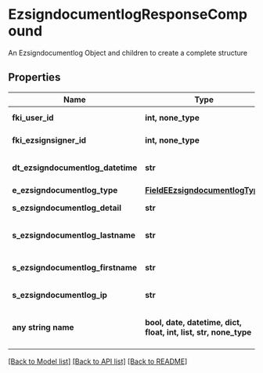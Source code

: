 # EzsigndocumentlogResponseCompound

An Ezsigndocumentlog Object and children to create a complete structure

## Properties
Name | Type | Description | Notes
------------ | ------------- | ------------- | -------------
**fki_user_id** | **int, none_type** | The unique ID of the User | 
**fki_ezsignsigner_id** | **int, none_type** | The unique ID of the Ezsignsigner | 
**dt_ezsigndocumentlog_datetime** | **str** | The date and time at which the event was logged | 
**e_ezsigndocumentlog_type** | [**FieldEEzsigndocumentlogType**](FieldEEzsigndocumentlogType.md) |  | 
**s_ezsigndocumentlog_detail** | **str** | The detail of the Ezsigndocumentlog | 
**s_ezsigndocumentlog_lastname** | **str** | The last name of the User or Ezsignsigner | 
**s_ezsigndocumentlog_firstname** | **str** | The first name of the User or Ezsignsigner | 
**s_ezsigndocumentlog_ip** | **str** | Represent an IP address. | 
**any string name** | **bool, date, datetime, dict, float, int, list, str, none_type** | any string name can be used but the value must be the correct type | [optional]

[[Back to Model list]](../README.md#documentation-for-models) [[Back to API list]](../README.md#documentation-for-api-endpoints) [[Back to README]](../README.md)


